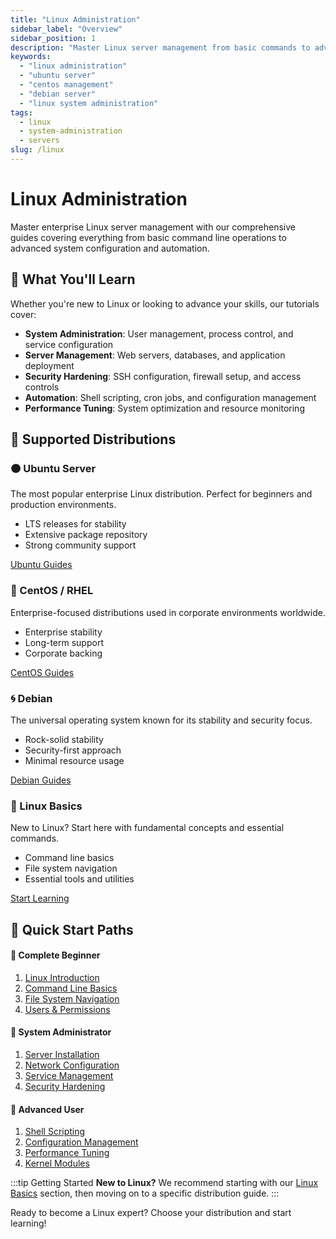 ```yaml
---
title: "Linux Administration"
sidebar_label: "Overview"
sidebar_position: 1
description: "Master Linux server management from basic commands to advanced configuration. Learn Ubuntu Server, CentOS, Debian, and other enterprise distributions."
keywords:
  - "linux administration"
  - "ubuntu server"
  - "centos management"
  - "debian server"
  - "linux system administration"
tags:
  - linux
  - system-administration
  - servers
slug: /linux
---
```


# Linux Administration

Master enterprise Linux server management with our comprehensive guides covering everything from basic command line operations to advanced system configuration and automation.

## 🎯 What You'll Learn

Whether you're new to Linux or looking to advance your skills, our tutorials cover:

- **System Administration**: User management, process control, and service configuration
- **Server Management**: Web servers, databases, and application deployment  
- **Security Hardening**: SSH configuration, firewall setup, and access controls
- **Automation**: Shell scripting, cron jobs, and configuration management
- **Performance Tuning**: System optimization and resource monitoring

## 🐧 Supported Distributions

<div className="row">
  <div className="col col--6">
    <div className="card">
      <div className="card__header">
        <h3>🟠 Ubuntu Server</h3>
      </div>
      <div className="card__body">
        <p>The most popular enterprise Linux distribution. Perfect for beginners and production environments.</p>
        <ul>
          <li>LTS releases for stability</li>
          <li>Extensive package repository</li>
          <li>Strong community support</li>
        </ul>
      </div>
      <div className="card__footer">
        <a href="/docs/linux/ubuntu" className="button button--primary button--block">
          Ubuntu Guides
        </a>
      </div>
    </div>
  </div>
  
  <div className="col col--6">
    <div className="card">
      <div className="card__header">
        <h3>🔴 CentOS / RHEL</h3>
      </div>
      <div className="card__body">
        <p>Enterprise-focused distributions used in corporate environments worldwide.</p>
        <ul>
          <li>Enterprise stability</li>
          <li>Long-term support</li>
          <li>Corporate backing</li>
        </ul>
      </div>
      <div className="card__footer">
        <a href="/docs/linux/centos" className="button button--primary button--block">
          CentOS Guides
        </a>
      </div>
    </div>
  </div>
</div>

<div className="row">
  <div className="col col--6">
    <div className="card">
      <div className="card__header">
        <h3>🌀 Debian</h3>
      </div>
      <div className="card__body">
        <p>The universal operating system known for its stability and security focus.</p>
        <ul>
          <li>Rock-solid stability</li>
          <li>Security-first approach</li>
          <li>Minimal resource usage</li>
        </ul>
      </div>
      <div className="card__footer">
        <a href="/docs/linux/debian" className="button button--primary button--block">
          Debian Guides
        </a>
      </div>
    </div>
  </div>
  
  <div className="col col--6">
    <div className="card">
      <div className="card__header">
        <h3>🎯 Linux Basics</h3>
      </div>
      <div className="card__body">
        <p>New to Linux? Start here with fundamental concepts and essential commands.</p>
        <ul>
          <li>Command line basics</li>
          <li>File system navigation</li>
          <li>Essential tools and utilities</li>
        </ul>
      </div>
      <div className="card__footer">
        <a href="/docs/linux/basics" className="button button--primary button--block">
          Start Learning
        </a>
      </div>
    </div>
  </div>
</div>

## 🚀 Quick Start Paths

<div className="row">
  <div className="col col--4">
    <h4>👶 Complete Beginner</h4>
    <ol>
      <li><a href="/docs/linux/basics/introduction">Linux Introduction</a></li>
      <li><a href="/docs/linux/basics/command-line">Command Line Basics</a></li>
      <li><a href="/docs/linux/basics/file-system">File System Navigation</a></li>
      <li><a href="/docs/linux/basics/users-permissions">Users & Permissions</a></li>
    </ol>
  </div>
  
  <div className="col col--4">
    <h4>🔧 System Administrator</h4>
    <ol>
      <li><a href="/docs/linux/ubuntu/server-setup">Server Installation</a></li>
      <li><a href="/docs/linux/ubuntu/network-configuration">Network Configuration</a></li>
      <li><a href="/docs/linux/ubuntu/service-management">Service Management</a></li>
      <li><a href="/docs/linux/security/ssh-hardening">Security Hardening</a></li>
    </ol>
  </div>
  
  <div className="col col--4">
    <h4>🚀 Advanced User</h4>
    <ol>
      <li><a href="/docs/linux/automation/shell-scripting">Shell Scripting</a></li>
      <li><a href="/docs/linux/automation/configuration-management">Configuration Management</a></li>
      <li><a href="/docs/linux/performance/system-tuning">Performance Tuning</a></li>
      <li><a href="/docs/linux/advanced/kernel-modules">Kernel Modules</a></li>
    </ol>
  </div>
</div>

:::tip Getting Started
**New to Linux?** We recommend starting with our [Linux Basics](/docs/linux/basics) section, then moving on to a specific distribution guide.
:::

Ready to become a Linux expert? Choose your distribution and start learning!
